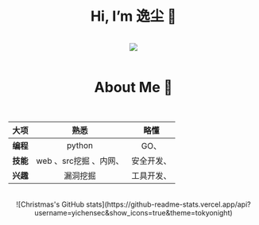 
<div align="center">
  <h1>Hi, I’m 逸尘 👋</h1>
<br>
<div align="center" ><img order-radius="100px" src="https://cdn.jsdelivr.net/gh/sun0225SUN/photos/images/202108300019556.gif"/></div>
<br>
<h1> About Me 👋</h1>
<br>

  | 		大项     |    熟悉      |  略懂 |
| :------------- | :----------:|:------------:|
| **编程**| python |GO、
|**技能**| web 、src挖掘 、内网、|安全开发、
|**兴趣**|漏洞挖掘|工具开发、

<br>
<!-- 仓库动态 -->
![Christmas's GitHub stats](https://github-readme-stats.vercel.app/api?username=yichensec&show_icons=true&theme=tokyonight)
</div>
